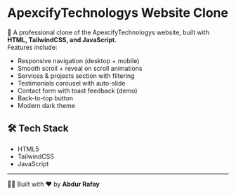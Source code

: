 # ApexcifyTechnologys Website Clone

🚀 A professional clone of the ApexcifyTechnologys website, built with **HTML, TailwindCSS, and JavaScript**.  
Features include:
- Responsive navigation (desktop + mobile)  
- Smooth scroll + reveal on scroll animations  
- Services & projects section with filtering  
- Testimonials carousel with auto-slide  
- Contact form with toast feedback (demo)  
- Back-to-top button  
- Modern dark theme  

## 🛠️ Tech Stack
- HTML5  
- TailwindCSS  
- JavaScript  

---
👨‍💻 Built with ❤️ by **Abdur Rafay**
